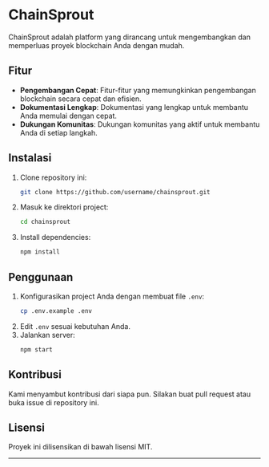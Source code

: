 # ChainSprout

ChainSprout adalah platform yang dirancang untuk mengembangkan dan memperluas proyek blockchain Anda dengan mudah.

## Fitur

- **Pengembangan Cepat**: Fitur-fitur yang memungkinkan pengembangan blockchain secara cepat dan efisien.
- **Dokumentasi Lengkap**: Dokumentasi yang lengkap untuk membantu Anda memulai dengan cepat.
- **Dukungan Komunitas**: Dukungan komunitas yang aktif untuk membantu Anda di setiap langkah.

## Instalasi

1. Clone repository ini:
    ```bash
    git clone https://github.com/username/chainsprout.git
    ```
2. Masuk ke direktori project:
    ```bash
    cd chainsprout
    ```
3. Install dependencies:
    ```bash
    npm install
    ```

## Penggunaan

1. Konfigurasikan project Anda dengan membuat file `.env`:
    ```bash
    cp .env.example .env
    ```
2. Edit `.env` sesuai kebutuhan Anda.
3. Jalankan server:
    ```bash
    npm start
    ```

## Kontribusi

Kami menyambut kontribusi dari siapa pun. Silakan buat pull request atau buka issue di repository ini.

## Lisensi

Proyek ini dilisensikan di bawah lisensi MIT.

---
